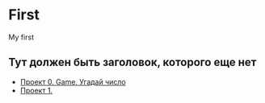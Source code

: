# First
My first
## Тут должен быть заголовок, которого еще нет

* [Проект 0. Game. Угадай число](C:\Users\patriot\Documents\GitHub\First\project_0)
* [Проект 1.]()